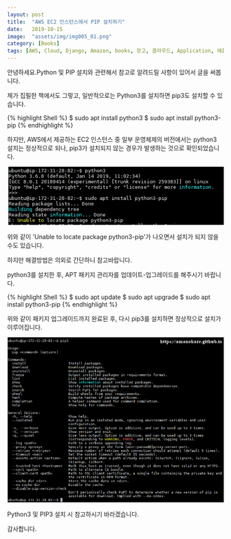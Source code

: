 ```yaml
---
layout: post
title:  "AWS EC2 인스턴스에서 PIP 설치하기"
date:   2019-10-15
image:  "assets/img/img005_01.png"
category: [Books]
tags: [AWS, Cloud, Django, Amazon, books, 장고, 클라우드, Application, 애플리케이션, pip, pip3, Python, 파이썬 ]
---
```


안녕하세요.Python 및 PIP 설치와 관련해서 참고로 알려드릴 사항이 있어서 글을 써봅니다.

제가 집필한 책에서도 그렇고, 일반적으로는 Python3를 설치하면 pip3도 설치할 수 있습니다.

{% highlight Shell %}
$ sudo apt install python3
$ sudo apt install python3-pip
{% endhighlight %}

하지만, AWS에서 제공하는 EC2 인스턴스 중 일부 운영체제의 버전에서는 python3 설치는 정상적으로 되나, pip3가 설치되지 않는 경우가 발생하는 것으로 확인되었습니다.

![PIP Error](/assets/img/img005_01.png)


위와 같이 'Unable to locate package python3-pip'가 나오면서 설치가 되지 않을 수도 있습니다.

하지만 해결방법은 의외로 간단하니 참고바랍니다.

python3를 설치한 후, APT 패키지 관리자를 업데이트-업그레이드를 해주시기 바랍니다.

{% highlight Shell %}
$ sudo apt update
$ sudo apt upgrade
$ sudo apt install python3-pip
{% endhighlight %}

위와 같이 패키지 업그레이드까지 완료된 후, 다시 pip3를 설치하면 정상적으로 설치가 이루어집니다.

![PIP Completed](/assets/img/img005_02.png)


Python3 및 PIP3 설치 시 참고하시기 바라겠습니다.

감사합니다.